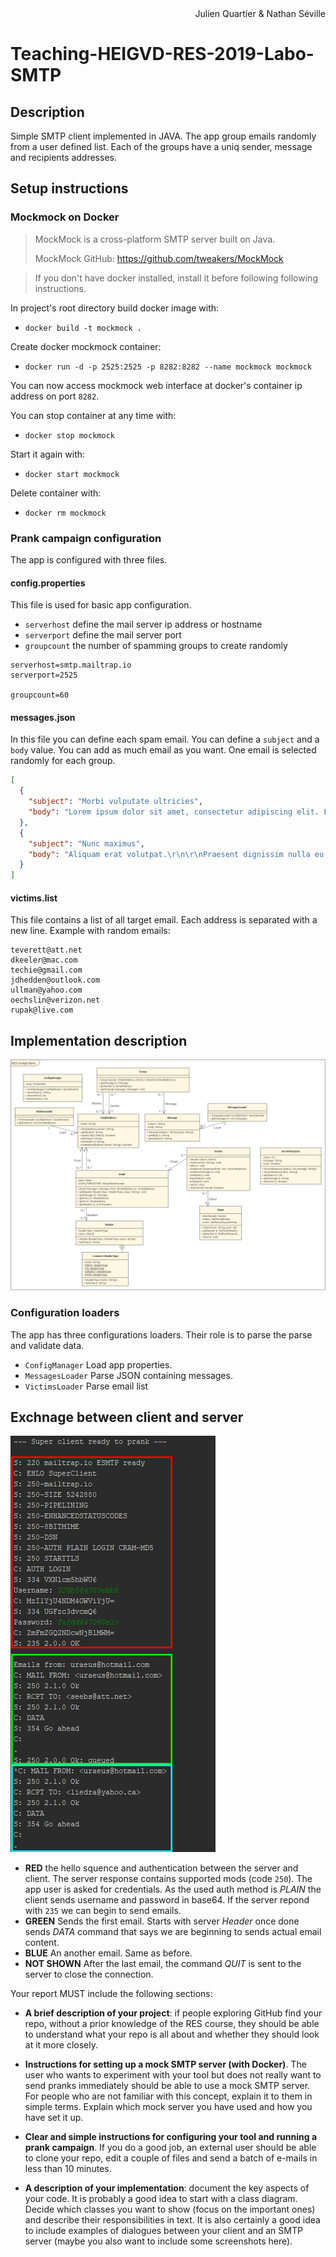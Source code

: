 <div style="text-align: right;">Julien Quartier & Nathan Séville</div>

# Teaching-HEIGVD-RES-2019-Labo-SMTP

## Description
Simple SMTP client implemented in JAVA.
The app group emails randomly from a user defined list.
Each of the groups have a uniq sender, message and recipients addresses.


## Setup instructions

### Mockmock on Docker

> MockMock is a cross-platform SMTP server built on Java.
>
> MockMock GitHub: <https://github.com/tweakers/MockMock>

> If you don't have docker installed, install it before following following instructions.

In project's root directory build docker image with:

- `docker build -t mockmock .`

Create docker mockmock container:

- `docker run -d -p 2525:2525 -p 8282:8282 --name mockmock mockmock`

You can now access mockmock web interface at docker's container ip address on port `8282`.

You can stop container at any time with:

- `docker stop mockmock`

Start it again with:

- `docker start mockmock`

Delete container with:

- `docker rm mockmock`

### Prank campaign configuration
The app is configured with three files.
#### config.properties
This file is used for basic app configuration. 
* `serverhost` define the mail server ip address or hostname
* `serverport` define the mail server port
* `groupcount` the number of spamming groups to create randomly
```
serverhost=smtp.mailtrap.io
serverport=2525

groupcount=60
```

#### messages.json
In this file you can define each spam email. You can define a `subject` and a `body` value. You can add as much email as you want.
One email is selected randomly for each group. 
```json
[
  {
    "subject": "Morbi vulputate ultricies",
    "body": "Lorem ipsum dolor sit amet, consectetur adipiscing elit. Fusce pharetra malesuada luctus. Morbi vulputate ultricies euismod. Ut consequat hendrerit viverra. Etiam faucibus posuere sapien ac feugiat. Morbi faucibus elit ac nibh blandit, a venenatis dolor porta. Phasellus scelerisque scelerisque elit, ac facilisis erat gravida sit amet. \r\nClass aptent taciti sociosqu ad litora torquent per conubia nostra, per inceptos himenaeos. Mauris elementum scelerisque arcu, nec posuere risus efficitur sit amet. Fusce pharetra tempor ex, ac maximus massa facilisis eu. Vivamus et sem dui. Vestibulum sapien ligula, venenatis ut dictum sit amet, aliquam nec risus. Nam eget aliquam tellus, rhoncus lacinia sem. \r\nVestibulum congue elit orci, eu sodales velit egestas et."
  },
  {
    "subject": "Nunc maximus",
    "body": "Aliquam erat volutpat.\r\n\r\nPraesent dignissim nulla eu neque feugiat rhoncus. Nunc maximus mattis est quis ornare. Vivamus sit amet felis egestas, scelerisque massa eget, ultrices mauris. Proin tristique leo eu enim rhoncus, eu ornare arcu tempus. Curabitur sit amet euismod est. Integer lectus nisl, finibus ac gravida eget, posuere at ex. \r\nNunc ut euismod tellus. Integer nec elit auctor, egestas ante et, tincidunt risus. Mauris ut ex eget velit consequat posuere at nec leo. Donec eu sapien at erat iaculis dapibus."
  }
]
```

#### victims.list
This file contains a list of all target email. Each address is separated with a new line.
Example with random emails:
```
teverett@att.net
dkeeler@mac.com
techie@gmail.com
jdhedden@outlook.com
ullman@yahoo.com
oechslin@verizon.net
rupak@live.com
```


## Implementation description

![Uml](./figures/uml.png)

### Configuration loaders
The app has three configurations loaders. Their role is to parse the parse and validate data.
* `ConfigManager` Load app properties.
* `MessagesLoader` Parse JSON containing messages.
* `VictimsLoader` Parse email list

## Exchnage between client and server
![Exchnage](./figures/exchange.png)

* **RED** the hello squence and authentication between the server and client. The server response contains supported mods (code `250`). The app user is asked for credentials. As the used auth method is *PLAIN* the client sends username and password in base64. If the server repond with `235` we can begin to send emails.
* **GREEN** Sends the first email. Starts with server *Header* once done sends *DATA* command that says we are beginning to sends actual email content.
* **BLUE** An another email. Same as before.
* **NOT SHOWN** After the last email, the command *QUIT* is sent to the server to close the connection.


Your report MUST include the following sections:

* **A brief description of your project**: if people exploring GitHub find your repo, without a prior knowledge of the RES course, they should be able to understand what your repo is all about and whether they should look at it more closely.

* **Instructions for setting up a mock SMTP server (with Docker)**. The user who wants to experiment with your tool but does not really want to send pranks immediately should be able to use a mock SMTP server. For people who are not familiar with this concept, explain it to them in simple terms. Explain which mock server you have used and how you have set it up.

* **Clear and simple instructions for configuring your tool and running a prank campaign**. If you do a good job, an external user should be able to clone your repo, edit a couple of files and send a batch of e-mails in less than 10 minutes.

* **A description of your implementation**: document the key aspects of your code. It is probably a good idea to start with a class diagram. Decide which classes you want to show (focus on the important ones) and describe their responsibilities in text. It is also certainly a good idea to include examples of dialogues between your client and an SMTP server (maybe you also want to include some screenshots here).

